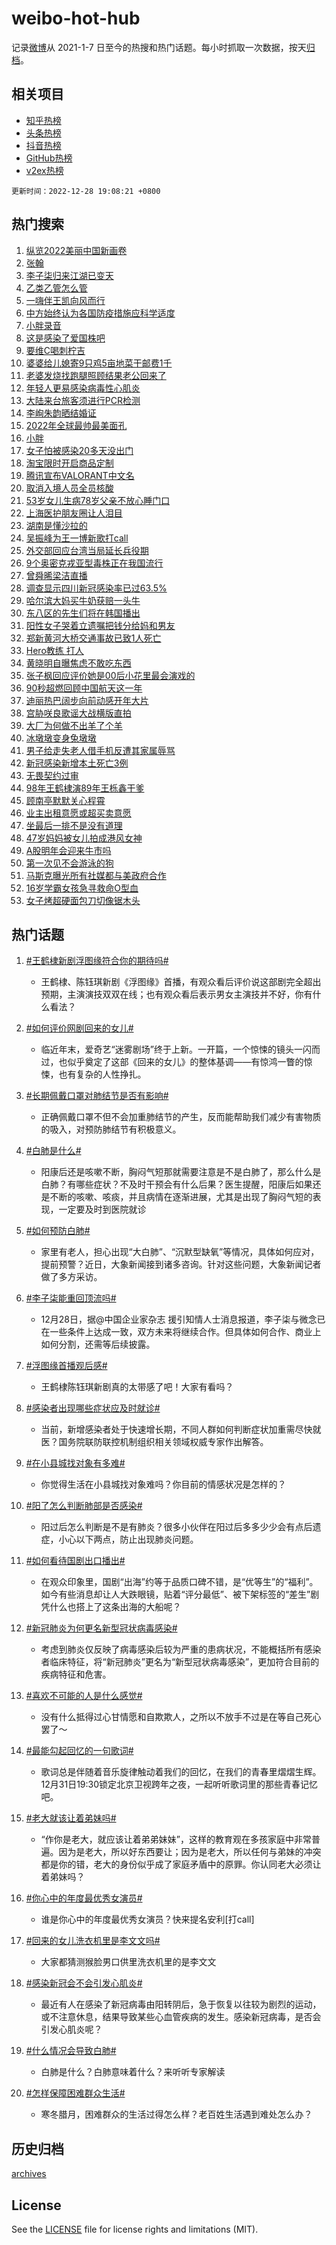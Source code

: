 # weibo-hot-hub

记录[微博](https://www.weibo.com)从 2021-1-7 日至今的热搜和热门话题。每小时抓取一次数据，按天[归档](archives)。

## 相关项目

- [知乎热榜](https://github.com/lonnyzhang423/zhihu-hot-hub)
- [头条热榜](https://github.com/lonnyzhang423/toutiao-hot-hub)
- [抖音热榜](https://github.com/lonnyzhang423/douyin-hot-hub)
- [GitHub热榜](https://github.com/lonnyzhang423/github-hot-hub)
- [v2ex热榜](https://github.com/lonnyzhang423/v2ex-hot-hub)


`更新时间：2022-12-28 19:08:21 +0800`

## 热门搜索

1. [纵览2022美丽中国新画卷](https://m.weibo.cn/search?containerid=100103type%3D1%26t%3D10%26q%3D%23%E7%BA%B5%E8%A7%882022%E7%BE%8E%E4%B8%BD%E4%B8%AD%E5%9B%BD%E6%96%B0%E7%94%BB%E5%8D%B7%23&stream_entry_id=51&isnewpage=1&extparam=seat%3D1%26dgr%3D0%26c_type%3D51%26filter_type%3Drealtimehot%26cate%3D10103%26pos%3D0%26display_time%3D1672225699%26pre_seqid%3D167222569968301342471&luicode=10000011&lfid=106003type%253D25%2526t%253D3%2526disable_hot%253D1%2526filter_type%253Drealtimehot)
1. [张翰](https://m.weibo.cn/search?containerid=100103type%3D1%26t%3D10%26q%3D%E5%BC%A0%E7%BF%B0&stream_entry_id=31&isnewpage=1&extparam=seat%3D1%26realpos%3D1%26dgr%3D0%26c_type%3D31%26filter_type%3Drealtimehot%26pos%3D0%26lcate%3D5001%26stream_entry_id%3D31%26q%3D%25E5%25BC%25A0%25E7%25BF%25B0%26band_rank%3D1%26flag%3D2%26cate%3D5001%26display_time%3D1672225699%26pre_seqid%3D167222569968301342471&luicode=10000011&lfid=106003type%253D25%2526t%253D3%2526disable_hot%253D1%2526filter_type%253Drealtimehot)
1. [李子柒归来江湖已变天](https://m.weibo.cn/search?containerid=100103type%3D1%26t%3D10%26q%3D%23%E6%9D%8E%E5%AD%90%E6%9F%92%E5%BD%92%E6%9D%A5%E6%B1%9F%E6%B9%96%E5%B7%B2%E5%8F%98%E5%A4%A9%23&stream_entry_id=31&isnewpage=1&extparam=seat%3D1%26realpos%3D2%26dgr%3D0%26c_type%3D31%26filter_type%3Drealtimehot%26pos%3D1%26lcate%3D5001%26stream_entry_id%3D31%26q%3D%2523%25E6%259D%258E%25E5%25AD%2590%25E6%259F%2592%25E5%25BD%2592%25E6%259D%25A5%25E6%25B1%259F%25E6%25B9%2596%25E5%25B7%25B2%25E5%258F%2598%25E5%25A4%25A9%2523%26band_rank%3D2%26flag%3D2%26cate%3D5001%26display_time%3D1672225699%26pre_seqid%3D167222569968301342471&luicode=10000011&lfid=106003type%253D25%2526t%253D3%2526disable_hot%253D1%2526filter_type%253Drealtimehot)
1. [乙类乙管怎么管](https://m.weibo.cn/search?containerid=100103type%3D1%26t%3D10%26q%3D%23%E4%B9%99%E7%B1%BB%E4%B9%99%E7%AE%A1%E6%80%8E%E4%B9%88%E7%AE%A1%23&stream_entry_id=31&isnewpage=1&extparam=seat%3D1%26realpos%3D3%26dgr%3D0%26c_type%3D31%26filter_type%3Drealtimehot%26pos%3D2%26lcate%3D5001%26stream_entry_id%3D31%26q%3D%2523%25E4%25B9%2599%25E7%25B1%25BB%25E4%25B9%2599%25E7%25AE%25A1%25E6%2580%258E%25E4%25B9%2588%25E7%25AE%25A1%2523%26band_rank%3D3%26flag%3D1%26cate%3D5001%26display_time%3D1672225699%26pre_seqid%3D167222569968301342471&luicode=10000011&lfid=106003type%253D25%2526t%253D3%2526disable_hot%253D1%2526filter_type%253Drealtimehot)
1. [一嗨伴王凯向风而行](https://m.weibo.cn/search?containerid=100103type%3D1%26t%3D10%26q%3D%23%E4%B8%80%E5%97%A8%E4%BC%B4%E7%8E%8B%E5%87%AF%E5%90%91%E9%A3%8E%E8%80%8C%E8%A1%8C%23&stream_entry_id=31&isnewpage=1&extparam=seat%3D1%26dgr%3D0%26c_type%3D31%26filter_type%3Drealtimehot%26pos%3D3%26adid%3D176414%26lcate%3D5001%26stream_entry_id%3D31%26topic_ad%3D1%26q%3D%2523%25E4%25B8%2580%25E5%2597%25A8%25E4%25BC%25B4%25E7%258E%258B%25E5%2587%25AF%25E5%2590%2591%25E9%25A3%258E%25E8%2580%258C%25E8%25A1%258C%2523%26band_rank%3D4%26cate%3D5001%26display_time%3D1672225699%26pre_seqid%3D167222569968301342471&luicode=10000011&lfid=106003type%253D25%2526t%253D3%2526disable_hot%253D1%2526filter_type%253Drealtimehot)
1. [中方始终认为各国防疫措施应科学适度](https://m.weibo.cn/search?containerid=100103type%3D1%26t%3D10%26q%3D%23%E4%B8%AD%E6%96%B9%E5%A7%8B%E7%BB%88%E8%AE%A4%E4%B8%BA%E5%90%84%E5%9B%BD%E9%98%B2%E7%96%AB%E6%8E%AA%E6%96%BD%E5%BA%94%E7%A7%91%E5%AD%A6%E9%80%82%E5%BA%A6%23&stream_entry_id=31&isnewpage=1&extparam=seat%3D1%26realpos%3D4%26dgr%3D0%26c_type%3D31%26filter_type%3Drealtimehot%26pos%3D4%26lcate%3D5001%26stream_entry_id%3D31%26q%3D%2523%25E4%25B8%25AD%25E6%2596%25B9%25E5%25A7%258B%25E7%25BB%2588%25E8%25AE%25A4%25E4%25B8%25BA%25E5%2590%2584%25E5%259B%25BD%25E9%2598%25B2%25E7%2596%25AB%25E6%258E%25AA%25E6%2596%25BD%25E5%25BA%2594%25E7%25A7%2591%25E5%25AD%25A6%25E9%2580%2582%25E5%25BA%25A6%2523%26band_rank%3D4%26flag%3D1%26cate%3D5001%26display_time%3D1672225699%26pre_seqid%3D167222569968301342471&luicode=10000011&lfid=106003type%253D25%2526t%253D3%2526disable_hot%253D1%2526filter_type%253Drealtimehot)
1. [小胖录音](https://m.weibo.cn/search?containerid=100103type%3D1%26t%3D10%26q%3D%23%E5%B0%8F%E8%83%96%E5%BD%95%E9%9F%B3%23&stream_entry_id=31&isnewpage=1&extparam=seat%3D1%26realpos%3D5%26dgr%3D0%26c_type%3D31%26filter_type%3Drealtimehot%26pos%3D5%26lcate%3D5001%26stream_entry_id%3D31%26q%3D%2523%25E5%25B0%258F%25E8%2583%2596%25E5%25BD%2595%25E9%259F%25B3%2523%26band_rank%3D5%26flag%3D1%26cate%3D5001%26display_time%3D1672225699%26pre_seqid%3D167222569968301342471&luicode=10000011&lfid=106003type%253D25%2526t%253D3%2526disable_hot%253D1%2526filter_type%253Drealtimehot)
1. [这是感染了爱国株吧](https://m.weibo.cn/search?containerid=100103type%3D1%26t%3D10%26q%3D%23%E8%BF%99%E6%98%AF%E6%84%9F%E6%9F%93%E4%BA%86%E7%88%B1%E5%9B%BD%E6%A0%AA%E5%90%A7%23&stream_entry_id=31&isnewpage=1&extparam=seat%3D1%26realpos%3D6%26dgr%3D0%26c_type%3D31%26filter_type%3Drealtimehot%26pos%3D6%26lcate%3D5001%26stream_entry_id%3D31%26q%3D%2523%25E8%25BF%2599%25E6%2598%25AF%25E6%2584%259F%25E6%259F%2593%25E4%25BA%2586%25E7%2588%25B1%25E5%259B%25BD%25E6%25A0%25AA%25E5%2590%25A7%2523%26band_rank%3D6%26flag%3D1%26cate%3D5001%26display_time%3D1672225699%26pre_seqid%3D167222569968301342471&luicode=10000011&lfid=106003type%253D25%2526t%253D3%2526disable_hot%253D1%2526filter_type%253Drealtimehot)
1. [要维C喝刺柠吉](https://m.weibo.cn/search?containerid=100103type%3D1%26t%3D10%26q%3D%23%E8%A6%81%E7%BB%B4C%E5%96%9D%E5%88%BA%E6%9F%A0%E5%90%89%23&stream_entry_id=31&isnewpage=1&extparam=seat%3D1%26dgr%3D0%26c_type%3D31%26filter_type%3Drealtimehot%26pos%3D7%26adid%3D176413%26lcate%3D5001%26stream_entry_id%3D31%26topic_ad%3D1%26q%3D%2523%25E8%25A6%2581%25E7%25BB%25B4C%25E5%2596%259D%25E5%2588%25BA%25E6%259F%25A0%25E5%2590%2589%2523%26band_rank%3D7%26cate%3D5001%26display_time%3D1672225699%26pre_seqid%3D167222569968301342471&luicode=10000011&lfid=106003type%253D25%2526t%253D3%2526disable_hot%253D1%2526filter_type%253Drealtimehot)
1. [婆婆给儿媳寄9只鸡5亩地菜干邮费1千](https://m.weibo.cn/search?containerid=100103type%3D1%26t%3D10%26q%3D%23%E5%A9%86%E5%A9%86%E7%BB%99%E5%84%BF%E5%AA%B3%E5%AF%849%E5%8F%AA%E9%B8%A15%E4%BA%A9%E5%9C%B0%E8%8F%9C%E5%B9%B2%E9%82%AE%E8%B4%B91%E5%8D%83%23&stream_entry_id=31&isnewpage=1&extparam=seat%3D1%26realpos%3D7%26dgr%3D0%26c_type%3D31%26filter_type%3Drealtimehot%26pos%3D8%26lcate%3D5001%26stream_entry_id%3D31%26q%3D%2523%25E5%25A9%2586%25E5%25A9%2586%25E7%25BB%2599%25E5%2584%25BF%25E5%25AA%25B3%25E5%25AF%25849%25E5%258F%25AA%25E9%25B8%25A15%25E4%25BA%25A9%25E5%259C%25B0%25E8%258F%259C%25E5%25B9%25B2%25E9%2582%25AE%25E8%25B4%25B91%25E5%258D%2583%2523%26band_rank%3D7%26flag%3D2%26cate%3D5001%26display_time%3D1672225699%26pre_seqid%3D167222569968301342471&luicode=10000011&lfid=106003type%253D25%2526t%253D3%2526disable_hot%253D1%2526filter_type%253Drealtimehot)
1. [老婆发烧找跑腿照顾结果老公回来了](https://m.weibo.cn/search?containerid=100103type%3D1%26t%3D10%26q%3D%23%E8%80%81%E5%A9%86%E5%8F%91%E7%83%A7%E6%89%BE%E8%B7%91%E8%85%BF%E7%85%A7%E9%A1%BE%E7%BB%93%E6%9E%9C%E8%80%81%E5%85%AC%E5%9B%9E%E6%9D%A5%E4%BA%86%23&stream_entry_id=31&isnewpage=1&extparam=seat%3D1%26realpos%3D8%26dgr%3D0%26c_type%3D31%26filter_type%3Drealtimehot%26pos%3D9%26lcate%3D5001%26stream_entry_id%3D31%26q%3D%2523%25E8%2580%2581%25E5%25A9%2586%25E5%258F%2591%25E7%2583%25A7%25E6%2589%25BE%25E8%25B7%2591%25E8%2585%25BF%25E7%2585%25A7%25E9%25A1%25BE%25E7%25BB%2593%25E6%259E%259C%25E8%2580%2581%25E5%2585%25AC%25E5%259B%259E%25E6%259D%25A5%25E4%25BA%2586%2523%26band_rank%3D8%26flag%3D0%26cate%3D5001%26display_time%3D1672225699%26pre_seqid%3D167222569968301342471&luicode=10000011&lfid=106003type%253D25%2526t%253D3%2526disable_hot%253D1%2526filter_type%253Drealtimehot)
1. [年轻人更易感染病毒性心肌炎](https://m.weibo.cn/search?containerid=100103type%3D1%26t%3D10%26q%3D%23%E5%B9%B4%E8%BD%BB%E4%BA%BA%E6%9B%B4%E6%98%93%E6%84%9F%E6%9F%93%E7%97%85%E6%AF%92%E6%80%A7%E5%BF%83%E8%82%8C%E7%82%8E%23&stream_entry_id=31&isnewpage=1&extparam=seat%3D1%26realpos%3D9%26dgr%3D0%26c_type%3D31%26filter_type%3Drealtimehot%26pos%3D10%26lcate%3D5001%26stream_entry_id%3D31%26q%3D%2523%25E5%25B9%25B4%25E8%25BD%25BB%25E4%25BA%25BA%25E6%259B%25B4%25E6%2598%2593%25E6%2584%259F%25E6%259F%2593%25E7%2597%2585%25E6%25AF%2592%25E6%2580%25A7%25E5%25BF%2583%25E8%2582%258C%25E7%2582%258E%2523%26band_rank%3D9%26flag%3D1%26cate%3D5001%26display_time%3D1672225699%26pre_seqid%3D167222569968301342471&luicode=10000011&lfid=106003type%253D25%2526t%253D3%2526disable_hot%253D1%2526filter_type%253Drealtimehot)
1. [大陆来台旅客须进行PCR检测](https://m.weibo.cn/search?containerid=100103type%3D1%26t%3D10%26q%3D%23%E5%A4%A7%E9%99%86%E6%9D%A5%E5%8F%B0%E6%97%85%E5%AE%A2%E9%A1%BB%E8%BF%9B%E8%A1%8CPCR%E6%A3%80%E6%B5%8B%23&stream_entry_id=31&isnewpage=1&extparam=seat%3D1%26realpos%3D10%26dgr%3D0%26c_type%3D31%26filter_type%3Drealtimehot%26pos%3D11%26lcate%3D5001%26stream_entry_id%3D31%26q%3D%2523%25E5%25A4%25A7%25E9%2599%2586%25E6%259D%25A5%25E5%258F%25B0%25E6%2597%2585%25E5%25AE%25A2%25E9%25A1%25BB%25E8%25BF%259B%25E8%25A1%258CPCR%25E6%25A3%2580%25E6%25B5%258B%2523%26band_rank%3D10%26flag%3D0%26cate%3D5001%26display_time%3D1672225699%26pre_seqid%3D167222569968301342471&luicode=10000011&lfid=106003type%253D25%2526t%253D3%2526disable_hot%253D1%2526filter_type%253Drealtimehot)
1. [李峋朱韵晒结婚证](https://m.weibo.cn/search?containerid=100103type%3D1%26t%3D10%26q%3D%23%E6%9D%8E%E5%B3%8B%E6%9C%B1%E9%9F%B5%E6%99%92%E7%BB%93%E5%A9%9A%E8%AF%81%23&stream_entry_id=31&isnewpage=1&extparam=seat%3D1%26realpos%3D11%26dgr%3D0%26c_type%3D31%26filter_type%3Drealtimehot%26pos%3D12%26lcate%3D5001%26stream_entry_id%3D31%26q%3D%2523%25E6%259D%258E%25E5%25B3%258B%25E6%259C%25B1%25E9%259F%25B5%25E6%2599%2592%25E7%25BB%2593%25E5%25A9%259A%25E8%25AF%2581%2523%26band_rank%3D11%26flag%3D0%26cate%3D5001%26display_time%3D1672225699%26pre_seqid%3D167222569968301342471&luicode=10000011&lfid=106003type%253D25%2526t%253D3%2526disable_hot%253D1%2526filter_type%253Drealtimehot)
1. [2022年全球最帅最美面孔](https://m.weibo.cn/search?containerid=100103type%3D1%26t%3D10%26q%3D%232022%E5%B9%B4%E5%85%A8%E7%90%83%E6%9C%80%E5%B8%85%E6%9C%80%E7%BE%8E%E9%9D%A2%E5%AD%94%23&stream_entry_id=31&isnewpage=1&extparam=seat%3D1%26realpos%3D12%26dgr%3D0%26c_type%3D31%26filter_type%3Drealtimehot%26pos%3D13%26lcate%3D5001%26stream_entry_id%3D31%26q%3D%25232022%25E5%25B9%25B4%25E5%2585%25A8%25E7%2590%2583%25E6%259C%2580%25E5%25B8%2585%25E6%259C%2580%25E7%25BE%258E%25E9%259D%25A2%25E5%25AD%2594%2523%26band_rank%3D12%26flag%3D0%26cate%3D5001%26display_time%3D1672225699%26pre_seqid%3D167222569968301342471&luicode=10000011&lfid=106003type%253D25%2526t%253D3%2526disable_hot%253D1%2526filter_type%253Drealtimehot)
1. [小胖](https://m.weibo.cn/search?containerid=100103type%3D1%26t%3D10%26q%3D%E5%B0%8F%E8%83%96&stream_entry_id=31&isnewpage=1&extparam=seat%3D1%26realpos%3D13%26dgr%3D0%26c_type%3D31%26filter_type%3Drealtimehot%26pos%3D14%26lcate%3D5001%26stream_entry_id%3D31%26q%3D%25E5%25B0%258F%25E8%2583%2596%26band_rank%3D13%26flag%3D0%26cate%3D5001%26display_time%3D1672225699%26pre_seqid%3D167222569968301342471&luicode=10000011&lfid=106003type%253D25%2526t%253D3%2526disable_hot%253D1%2526filter_type%253Drealtimehot)
1. [女子怕被感染20多天没出门](https://m.weibo.cn/search?containerid=100103type%3D1%26t%3D10%26q%3D%23%E5%A5%B3%E5%AD%90%E6%80%95%E8%A2%AB%E6%84%9F%E6%9F%9320%E5%A4%9A%E5%A4%A9%E6%B2%A1%E5%87%BA%E9%97%A8%23&stream_entry_id=31&isnewpage=1&extparam=seat%3D1%26realpos%3D14%26dgr%3D0%26c_type%3D31%26filter_type%3Drealtimehot%26pos%3D15%26lcate%3D5001%26stream_entry_id%3D31%26q%3D%2523%25E5%25A5%25B3%25E5%25AD%2590%25E6%2580%2595%25E8%25A2%25AB%25E6%2584%259F%25E6%259F%259320%25E5%25A4%259A%25E5%25A4%25A9%25E6%25B2%25A1%25E5%2587%25BA%25E9%2597%25A8%2523%26band_rank%3D14%26flag%3D2%26cate%3D5001%26display_time%3D1672225699%26pre_seqid%3D167222569968301342471&luicode=10000011&lfid=106003type%253D25%2526t%253D3%2526disable_hot%253D1%2526filter_type%253Drealtimehot)
1. [淘宝限时开启商品定制](https://m.weibo.cn/search?containerid=100103type%3D1%26t%3D10%26q%3D%23%E6%B7%98%E5%AE%9D%E9%99%90%E6%97%B6%E5%BC%80%E5%90%AF%E5%95%86%E5%93%81%E5%AE%9A%E5%88%B6%23&stream_entry_id=31&isnewpage=1&extparam=seat%3D1%26realpos%3D15%26dgr%3D0%26c_type%3D31%26filter_type%3Drealtimehot%26pos%3D16%26adid%3D176517%26lcate%3D5001%26stream_entry_id%3D31%26q%3D%2523%25E6%25B7%2598%25E5%25AE%259D%25E9%2599%2590%25E6%2597%25B6%25E5%25BC%2580%25E5%2590%25AF%25E5%2595%2586%25E5%2593%2581%25E5%25AE%259A%25E5%2588%25B6%2523%26band_rank%3D15%26flag%3D0%26cate%3D5001%26display_time%3D1672225699%26pre_seqid%3D167222569968301342471&luicode=10000011&lfid=106003type%253D25%2526t%253D3%2526disable_hot%253D1%2526filter_type%253Drealtimehot)
1. [腾讯宣布VALORANT中文名](https://m.weibo.cn/search?containerid=100103type%3D1%26t%3D10%26q%3D%23%E8%85%BE%E8%AE%AF%E5%AE%A3%E5%B8%83VALORANT%E4%B8%AD%E6%96%87%E5%90%8D%23&stream_entry_id=31&isnewpage=1&extparam=seat%3D1%26realpos%3D16%26dgr%3D0%26c_type%3D31%26filter_type%3Drealtimehot%26pos%3D17%26lcate%3D5001%26stream_entry_id%3D31%26q%3D%2523%25E8%2585%25BE%25E8%25AE%25AF%25E5%25AE%25A3%25E5%25B8%2583VALORANT%25E4%25B8%25AD%25E6%2596%2587%25E5%2590%258D%2523%26band_rank%3D16%26flag%3D0%26cate%3D5001%26display_time%3D1672225699%26pre_seqid%3D167222569968301342471&luicode=10000011&lfid=106003type%253D25%2526t%253D3%2526disable_hot%253D1%2526filter_type%253Drealtimehot)
1. [取消入境人员全员核酸](https://m.weibo.cn/search?containerid=100103type%3D1%26t%3D10%26q%3D%23%E5%8F%96%E6%B6%88%E5%85%A5%E5%A2%83%E4%BA%BA%E5%91%98%E5%85%A8%E5%91%98%E6%A0%B8%E9%85%B8%23&stream_entry_id=31&isnewpage=1&extparam=seat%3D1%26realpos%3D17%26dgr%3D0%26c_type%3D31%26filter_type%3Drealtimehot%26pos%3D18%26lcate%3D5001%26stream_entry_id%3D31%26q%3D%2523%25E5%258F%2596%25E6%25B6%2588%25E5%2585%25A5%25E5%25A2%2583%25E4%25BA%25BA%25E5%2591%2598%25E5%2585%25A8%25E5%2591%2598%25E6%25A0%25B8%25E9%2585%25B8%2523%26band_rank%3D17%26flag%3D1%26cate%3D5001%26display_time%3D1672225699%26pre_seqid%3D167222569968301342471&luicode=10000011&lfid=106003type%253D25%2526t%253D3%2526disable_hot%253D1%2526filter_type%253Drealtimehot)
1. [53岁女儿生病78岁父亲不放心睡门口](https://m.weibo.cn/search?containerid=100103type%3D1%26t%3D10%26q%3D%2353%E5%B2%81%E5%A5%B3%E5%84%BF%E7%94%9F%E7%97%8578%E5%B2%81%E7%88%B6%E4%BA%B2%E4%B8%8D%E6%94%BE%E5%BF%83%E7%9D%A1%E9%97%A8%E5%8F%A3%23&stream_entry_id=31&isnewpage=1&extparam=seat%3D1%26realpos%3D18%26dgr%3D0%26c_type%3D31%26filter_type%3Drealtimehot%26pos%3D19%26lcate%3D5001%26stream_entry_id%3D31%26q%3D%252353%25E5%25B2%2581%25E5%25A5%25B3%25E5%2584%25BF%25E7%2594%259F%25E7%2597%258578%25E5%25B2%2581%25E7%2588%25B6%25E4%25BA%25B2%25E4%25B8%258D%25E6%2594%25BE%25E5%25BF%2583%25E7%259D%25A1%25E9%2597%25A8%25E5%258F%25A3%2523%26band_rank%3D18%26flag%3D1%26cate%3D5001%26display_time%3D1672225699%26pre_seqid%3D167222569968301342471&luicode=10000011&lfid=106003type%253D25%2526t%253D3%2526disable_hot%253D1%2526filter_type%253Drealtimehot)
1. [上海医护朋友圈让人泪目](https://m.weibo.cn/search?containerid=100103type%3D1%26t%3D10%26q%3D%23%E4%B8%8A%E6%B5%B7%E5%8C%BB%E6%8A%A4%E6%9C%8B%E5%8F%8B%E5%9C%88%E8%AE%A9%E4%BA%BA%E6%B3%AA%E7%9B%AE%23&stream_entry_id=31&isnewpage=1&extparam=seat%3D1%26realpos%3D19%26dgr%3D0%26c_type%3D31%26filter_type%3Drealtimehot%26pos%3D20%26lcate%3D5001%26stream_entry_id%3D31%26q%3D%2523%25E4%25B8%258A%25E6%25B5%25B7%25E5%258C%25BB%25E6%258A%25A4%25E6%259C%258B%25E5%258F%258B%25E5%259C%2588%25E8%25AE%25A9%25E4%25BA%25BA%25E6%25B3%25AA%25E7%259B%25AE%2523%26band_rank%3D19%26flag%3D0%26cate%3D5001%26display_time%3D1672225699%26pre_seqid%3D167222569968301342471&luicode=10000011&lfid=106003type%253D25%2526t%253D3%2526disable_hot%253D1%2526filter_type%253Drealtimehot)
1. [湖南是懂沙拉的](https://m.weibo.cn/search?containerid=100103type%3D1%26t%3D10%26q%3D%23%E6%B9%96%E5%8D%97%E6%98%AF%E6%87%82%E6%B2%99%E6%8B%89%E7%9A%84%23&stream_entry_id=31&isnewpage=1&extparam=seat%3D1%26realpos%3D20%26dgr%3D0%26c_type%3D31%26filter_type%3Drealtimehot%26pos%3D21%26lcate%3D5001%26stream_entry_id%3D31%26q%3D%2523%25E6%25B9%2596%25E5%258D%2597%25E6%2598%25AF%25E6%2587%2582%25E6%25B2%2599%25E6%258B%2589%25E7%259A%2584%2523%26band_rank%3D20%26flag%3D1%26cate%3D5001%26display_time%3D1672225699%26pre_seqid%3D167222569968301342471&luicode=10000011&lfid=106003type%253D25%2526t%253D3%2526disable_hot%253D1%2526filter_type%253Drealtimehot)
1. [吴振峰为王一博新歌打call](https://m.weibo.cn/search?containerid=100103type%3D1%26t%3D10%26q%3D%23%E5%90%B4%E6%8C%AF%E5%B3%B0%E4%B8%BA%E7%8E%8B%E4%B8%80%E5%8D%9A%E6%96%B0%E6%AD%8C%E6%89%93call%23&stream_entry_id=31&isnewpage=1&extparam=seat%3D1%26realpos%3D21%26dgr%3D0%26c_type%3D31%26filter_type%3Drealtimehot%26pos%3D22%26lcate%3D5001%26stream_entry_id%3D31%26q%3D%2523%25E5%2590%25B4%25E6%258C%25AF%25E5%25B3%25B0%25E4%25B8%25BA%25E7%258E%258B%25E4%25B8%2580%25E5%258D%259A%25E6%2596%25B0%25E6%25AD%258C%25E6%2589%2593call%2523%26band_rank%3D21%26flag%3D1%26cate%3D5001%26display_time%3D1672225699%26pre_seqid%3D167222569968301342471&luicode=10000011&lfid=106003type%253D25%2526t%253D3%2526disable_hot%253D1%2526filter_type%253Drealtimehot)
1. [外交部回应台湾当局延长兵役期](https://m.weibo.cn/search?containerid=100103type%3D1%26t%3D10%26q%3D%23%E5%A4%96%E4%BA%A4%E9%83%A8%E5%9B%9E%E5%BA%94%E5%8F%B0%E6%B9%BE%E5%BD%93%E5%B1%80%E5%BB%B6%E9%95%BF%E5%85%B5%E5%BD%B9%E6%9C%9F%23&stream_entry_id=31&isnewpage=1&extparam=seat%3D1%26realpos%3D22%26dgr%3D0%26c_type%3D31%26filter_type%3Drealtimehot%26pos%3D23%26lcate%3D5001%26stream_entry_id%3D31%26q%3D%2523%25E5%25A4%2596%25E4%25BA%25A4%25E9%2583%25A8%25E5%259B%259E%25E5%25BA%2594%25E5%258F%25B0%25E6%25B9%25BE%25E5%25BD%2593%25E5%25B1%2580%25E5%25BB%25B6%25E9%2595%25BF%25E5%2585%25B5%25E5%25BD%25B9%25E6%259C%259F%2523%26band_rank%3D22%26flag%3D0%26cate%3D5001%26display_time%3D1672225699%26pre_seqid%3D167222569968301342471&luicode=10000011&lfid=106003type%253D25%2526t%253D3%2526disable_hot%253D1%2526filter_type%253Drealtimehot)
1. [9个奥密克戎亚型毒株正在我国流行](https://m.weibo.cn/search?containerid=100103type%3D1%26t%3D10%26q%3D%239%E4%B8%AA%E5%A5%A5%E5%AF%86%E5%85%8B%E6%88%8E%E4%BA%9A%E5%9E%8B%E6%AF%92%E6%A0%AA%E6%AD%A3%E5%9C%A8%E6%88%91%E5%9B%BD%E6%B5%81%E8%A1%8C%23&stream_entry_id=31&isnewpage=1&extparam=seat%3D1%26realpos%3D23%26dgr%3D0%26c_type%3D31%26filter_type%3Drealtimehot%26pos%3D24%26lcate%3D5001%26stream_entry_id%3D31%26q%3D%25239%25E4%25B8%25AA%25E5%25A5%25A5%25E5%25AF%2586%25E5%2585%258B%25E6%2588%258E%25E4%25BA%259A%25E5%259E%258B%25E6%25AF%2592%25E6%25A0%25AA%25E6%25AD%25A3%25E5%259C%25A8%25E6%2588%2591%25E5%259B%25BD%25E6%25B5%2581%25E8%25A1%258C%2523%26band_rank%3D23%26flag%3D0%26cate%3D5001%26display_time%3D1672225699%26pre_seqid%3D167222569968301342471&luicode=10000011&lfid=106003type%253D25%2526t%253D3%2526disable_hot%253D1%2526filter_type%253Drealtimehot)
1. [曾舜晞梁洁直播](https://m.weibo.cn/search?containerid=100103type%3D1%26t%3D10%26q%3D%23%E6%9B%BE%E8%88%9C%E6%99%9E%E6%A2%81%E6%B4%81%E7%9B%B4%E6%92%AD%23&stream_entry_id=31&isnewpage=1&extparam=seat%3D1%26realpos%3D24%26dgr%3D0%26c_type%3D31%26filter_type%3Drealtimehot%26pos%3D25%26lcate%3D5001%26stream_entry_id%3D31%26q%3D%2523%25E6%259B%25BE%25E8%2588%259C%25E6%2599%259E%25E6%25A2%2581%25E6%25B4%2581%25E7%259B%25B4%25E6%2592%25AD%2523%26band_rank%3D24%26flag%3D1%26cate%3D5001%26display_time%3D1672225699%26pre_seqid%3D167222569968301342471&luicode=10000011&lfid=106003type%253D25%2526t%253D3%2526disable_hot%253D1%2526filter_type%253Drealtimehot)
1. [调查显示四川新冠感染率已过63.5%](https://m.weibo.cn/search?containerid=100103type%3D1%26t%3D10%26q%3D%23%E8%B0%83%E6%9F%A5%E6%98%BE%E7%A4%BA%E5%9B%9B%E5%B7%9D%E6%96%B0%E5%86%A0%E6%84%9F%E6%9F%93%E7%8E%87%E5%B7%B2%E8%BF%8763.5%25%23&stream_entry_id=31&isnewpage=1&extparam=seat%3D1%26realpos%3D25%26dgr%3D0%26c_type%3D31%26filter_type%3Drealtimehot%26pos%3D26%26lcate%3D5001%26stream_entry_id%3D31%26q%3D%2523%25E8%25B0%2583%25E6%259F%25A5%25E6%2598%25BE%25E7%25A4%25BA%25E5%259B%259B%25E5%25B7%259D%25E6%2596%25B0%25E5%2586%25A0%25E6%2584%259F%25E6%259F%2593%25E7%258E%2587%25E5%25B7%25B2%25E8%25BF%258763.5%2525%2523%26band_rank%3D25%26flag%3D1%26cate%3D5001%26display_time%3D1672225699%26pre_seqid%3D167222569968301342471&luicode=10000011&lfid=106003type%253D25%2526t%253D3%2526disable_hot%253D1%2526filter_type%253Drealtimehot)
1. [哈尔滨大妈买牛奶获赔一头牛](https://m.weibo.cn/search?containerid=100103type%3D1%26t%3D10%26q%3D%23%E5%93%88%E5%B0%94%E6%BB%A8%E5%A4%A7%E5%A6%88%E4%B9%B0%E7%89%9B%E5%A5%B6%E8%8E%B7%E8%B5%94%E4%B8%80%E5%A4%B4%E7%89%9B%23&stream_entry_id=31&isnewpage=1&extparam=seat%3D1%26realpos%3D26%26dgr%3D0%26c_type%3D31%26filter_type%3Drealtimehot%26pos%3D27%26lcate%3D5001%26stream_entry_id%3D31%26q%3D%2523%25E5%2593%2588%25E5%25B0%2594%25E6%25BB%25A8%25E5%25A4%25A7%25E5%25A6%2588%25E4%25B9%25B0%25E7%2589%259B%25E5%25A5%25B6%25E8%258E%25B7%25E8%25B5%2594%25E4%25B8%2580%25E5%25A4%25B4%25E7%2589%259B%2523%26band_rank%3D26%26flag%3D1%26cate%3D5001%26display_time%3D1672225699%26pre_seqid%3D167222569968301342471&luicode=10000011&lfid=106003type%253D25%2526t%253D3%2526disable_hot%253D1%2526filter_type%253Drealtimehot)
1. [东八区的先生们将在韩国播出](https://m.weibo.cn/search?containerid=100103type%3D1%26t%3D10%26q%3D%23%E4%B8%9C%E5%85%AB%E5%8C%BA%E7%9A%84%E5%85%88%E7%94%9F%E4%BB%AC%E5%B0%86%E5%9C%A8%E9%9F%A9%E5%9B%BD%E6%92%AD%E5%87%BA%23&stream_entry_id=31&isnewpage=1&extparam=seat%3D1%26realpos%3D27%26dgr%3D0%26c_type%3D31%26filter_type%3Drealtimehot%26pos%3D28%26lcate%3D5001%26stream_entry_id%3D31%26q%3D%2523%25E4%25B8%259C%25E5%2585%25AB%25E5%258C%25BA%25E7%259A%2584%25E5%2585%2588%25E7%2594%259F%25E4%25BB%25AC%25E5%25B0%2586%25E5%259C%25A8%25E9%259F%25A9%25E5%259B%25BD%25E6%2592%25AD%25E5%2587%25BA%2523%26band_rank%3D27%26flag%3D0%26cate%3D5001%26display_time%3D1672225699%26pre_seqid%3D167222569968301342471&luicode=10000011&lfid=106003type%253D25%2526t%253D3%2526disable_hot%253D1%2526filter_type%253Drealtimehot)
1. [阳性女子哭着立遗嘱把钱分给妈和男友](https://m.weibo.cn/search?containerid=100103type%3D1%26t%3D10%26q%3D%23%E9%98%B3%E6%80%A7%E5%A5%B3%E5%AD%90%E5%93%AD%E7%9D%80%E7%AB%8B%E9%81%97%E5%98%B1%E6%8A%8A%E9%92%B1%E5%88%86%E7%BB%99%E5%A6%88%E5%92%8C%E7%94%B7%E5%8F%8B%23&stream_entry_id=31&isnewpage=1&extparam=seat%3D1%26realpos%3D28%26dgr%3D0%26c_type%3D31%26filter_type%3Drealtimehot%26pos%3D29%26lcate%3D5001%26stream_entry_id%3D31%26q%3D%2523%25E9%2598%25B3%25E6%2580%25A7%25E5%25A5%25B3%25E5%25AD%2590%25E5%2593%25AD%25E7%259D%2580%25E7%25AB%258B%25E9%2581%2597%25E5%2598%25B1%25E6%258A%258A%25E9%2592%25B1%25E5%2588%2586%25E7%25BB%2599%25E5%25A6%2588%25E5%2592%258C%25E7%2594%25B7%25E5%258F%258B%2523%26band_rank%3D28%26flag%3D0%26cate%3D5001%26display_time%3D1672225699%26pre_seqid%3D167222569968301342471&luicode=10000011&lfid=106003type%253D25%2526t%253D3%2526disable_hot%253D1%2526filter_type%253Drealtimehot)
1. [郑新黄河大桥交通事故已致1人死亡](https://m.weibo.cn/search?containerid=100103type%3D1%26t%3D10%26q%3D%23%E9%83%91%E6%96%B0%E9%BB%84%E6%B2%B3%E5%A4%A7%E6%A1%A5%E4%BA%A4%E9%80%9A%E4%BA%8B%E6%95%85%E5%B7%B2%E8%87%B41%E4%BA%BA%E6%AD%BB%E4%BA%A1%23&stream_entry_id=31&isnewpage=1&extparam=seat%3D1%26realpos%3D29%26dgr%3D0%26c_type%3D31%26filter_type%3Drealtimehot%26pos%3D30%26lcate%3D5001%26stream_entry_id%3D31%26q%3D%2523%25E9%2583%2591%25E6%2596%25B0%25E9%25BB%2584%25E6%25B2%25B3%25E5%25A4%25A7%25E6%25A1%25A5%25E4%25BA%25A4%25E9%2580%259A%25E4%25BA%258B%25E6%2595%2585%25E5%25B7%25B2%25E8%2587%25B41%25E4%25BA%25BA%25E6%25AD%25BB%25E4%25BA%25A1%2523%26band_rank%3D29%26flag%3D0%26cate%3D5001%26display_time%3D1672225699%26pre_seqid%3D167222569968301342471&luicode=10000011&lfid=106003type%253D25%2526t%253D3%2526disable_hot%253D1%2526filter_type%253Drealtimehot)
1. [Hero教练 打人](https://m.weibo.cn/search?containerid=100103type%3D1%26t%3D10%26q%3DHero%E6%95%99%E7%BB%83+%E6%89%93%E4%BA%BA&stream_entry_id=31&isnewpage=1&extparam=seat%3D1%26realpos%3D30%26dgr%3D0%26c_type%3D31%26filter_type%3Drealtimehot%26pos%3D31%26lcate%3D5001%26stream_entry_id%3D31%26q%3DHero%25E6%2595%2599%25E7%25BB%2583%2520%25E6%2589%2593%25E4%25BA%25BA%26band_rank%3D30%26flag%3D0%26cate%3D5001%26display_time%3D1672225699%26pre_seqid%3D167222569968301342471&luicode=10000011&lfid=106003type%253D25%2526t%253D3%2526disable_hot%253D1%2526filter_type%253Drealtimehot)
1. [黄晓明自曝焦虑不敢吃东西](https://m.weibo.cn/search?containerid=100103type%3D1%26t%3D10%26q%3D%23%E9%BB%84%E6%99%93%E6%98%8E%E8%87%AA%E6%9B%9D%E7%84%A6%E8%99%91%E4%B8%8D%E6%95%A2%E5%90%83%E4%B8%9C%E8%A5%BF%23&stream_entry_id=31&isnewpage=1&extparam=seat%3D1%26realpos%3D31%26dgr%3D0%26c_type%3D31%26filter_type%3Drealtimehot%26pos%3D32%26lcate%3D5001%26stream_entry_id%3D31%26q%3D%2523%25E9%25BB%2584%25E6%2599%2593%25E6%2598%258E%25E8%2587%25AA%25E6%259B%259D%25E7%2584%25A6%25E8%2599%2591%25E4%25B8%258D%25E6%2595%25A2%25E5%2590%2583%25E4%25B8%259C%25E8%25A5%25BF%2523%26band_rank%3D31%26flag%3D0%26cate%3D5001%26display_time%3D1672225699%26pre_seqid%3D167222569968301342471&luicode=10000011&lfid=106003type%253D25%2526t%253D3%2526disable_hot%253D1%2526filter_type%253Drealtimehot)
1. [张子枫回应评价她是00后小花里最会演戏的](https://m.weibo.cn/search?containerid=100103type%3D1%26t%3D10%26q%3D%23%E5%BC%A0%E5%AD%90%E6%9E%AB%E5%9B%9E%E5%BA%94%E8%AF%84%E4%BB%B7%E5%A5%B9%E6%98%AF00%E5%90%8E%E5%B0%8F%E8%8A%B1%E9%87%8C%E6%9C%80%E4%BC%9A%E6%BC%94%E6%88%8F%E7%9A%84%23&stream_entry_id=31&isnewpage=1&extparam=seat%3D1%26realpos%3D32%26dgr%3D0%26c_type%3D31%26filter_type%3Drealtimehot%26pos%3D33%26lcate%3D5001%26stream_entry_id%3D31%26q%3D%2523%25E5%25BC%25A0%25E5%25AD%2590%25E6%259E%25AB%25E5%259B%259E%25E5%25BA%2594%25E8%25AF%2584%25E4%25BB%25B7%25E5%25A5%25B9%25E6%2598%25AF00%25E5%2590%258E%25E5%25B0%258F%25E8%258A%25B1%25E9%2587%258C%25E6%259C%2580%25E4%25BC%259A%25E6%25BC%2594%25E6%2588%258F%25E7%259A%2584%2523%26band_rank%3D32%26flag%3D0%26cate%3D5001%26display_time%3D1672225699%26pre_seqid%3D167222569968301342471&luicode=10000011&lfid=106003type%253D25%2526t%253D3%2526disable_hot%253D1%2526filter_type%253Drealtimehot)
1. [90秒超燃回顾中国航天这一年](https://m.weibo.cn/search?containerid=100103type%3D1%26t%3D10%26q%3D%2390%E7%A7%92%E8%B6%85%E7%87%83%E5%9B%9E%E9%A1%BE%E4%B8%AD%E5%9B%BD%E8%88%AA%E5%A4%A9%E8%BF%99%E4%B8%80%E5%B9%B4%23&stream_entry_id=31&isnewpage=1&extparam=seat%3D1%26realpos%3D33%26dgr%3D0%26c_type%3D31%26filter_type%3Drealtimehot%26pos%3D34%26lcate%3D5001%26stream_entry_id%3D31%26q%3D%252390%25E7%25A7%2592%25E8%25B6%2585%25E7%2587%2583%25E5%259B%259E%25E9%25A1%25BE%25E4%25B8%25AD%25E5%259B%25BD%25E8%2588%25AA%25E5%25A4%25A9%25E8%25BF%2599%25E4%25B8%2580%25E5%25B9%25B4%2523%26band_rank%3D33%26flag%3D0%26cate%3D5001%26display_time%3D1672225699%26pre_seqid%3D167222569968301342471&luicode=10000011&lfid=106003type%253D25%2526t%253D3%2526disable_hot%253D1%2526filter_type%253Drealtimehot)
1. [迪丽热巴阔步向前动感开年大片](https://m.weibo.cn/search?containerid=100103type%3D1%26t%3D10%26q%3D%23%E8%BF%AA%E4%B8%BD%E7%83%AD%E5%B7%B4%E9%98%94%E6%AD%A5%E5%90%91%E5%89%8D%E5%8A%A8%E6%84%9F%E5%BC%80%E5%B9%B4%E5%A4%A7%E7%89%87%23&stream_entry_id=31&isnewpage=1&extparam=seat%3D1%26realpos%3D34%26dgr%3D0%26c_type%3D31%26filter_type%3Drealtimehot%26pos%3D35%26lcate%3D5001%26stream_entry_id%3D31%26q%3D%2523%25E8%25BF%25AA%25E4%25B8%25BD%25E7%2583%25AD%25E5%25B7%25B4%25E9%2598%2594%25E6%25AD%25A5%25E5%2590%2591%25E5%2589%258D%25E5%258A%25A8%25E6%2584%259F%25E5%25BC%2580%25E5%25B9%25B4%25E5%25A4%25A7%25E7%2589%2587%2523%26band_rank%3D34%26flag%3D1%26cate%3D5001%26display_time%3D1672225699%26pre_seqid%3D167222569968301342471&luicode=10000011&lfid=106003type%253D25%2526t%253D3%2526disable_hot%253D1%2526filter_type%253Drealtimehot)
1. [宫胁咲良歌谣大战横版直拍](https://m.weibo.cn/search?containerid=100103type%3D1%26t%3D10%26q%3D%23%E5%AE%AB%E8%83%81%E5%92%B2%E8%89%AF%E6%AD%8C%E8%B0%A3%E5%A4%A7%E6%88%98%E6%A8%AA%E7%89%88%E7%9B%B4%E6%8B%8D%23&stream_entry_id=31&isnewpage=1&extparam=seat%3D1%26realpos%3D35%26dgr%3D0%26c_type%3D31%26filter_type%3Drealtimehot%26pos%3D36%26lcate%3D5001%26stream_entry_id%3D31%26q%3D%2523%25E5%25AE%25AB%25E8%2583%2581%25E5%2592%25B2%25E8%2589%25AF%25E6%25AD%258C%25E8%25B0%25A3%25E5%25A4%25A7%25E6%2588%2598%25E6%25A8%25AA%25E7%2589%2588%25E7%259B%25B4%25E6%258B%258D%2523%26band_rank%3D35%26flag%3D1%26cate%3D5001%26display_time%3D1672225699%26pre_seqid%3D167222569968301342471&luicode=10000011&lfid=106003type%253D25%2526t%253D3%2526disable_hot%253D1%2526filter_type%253Drealtimehot)
1. [大厂为何做不出羊了个羊](https://m.weibo.cn/search?containerid=100103type%3D1%26t%3D10%26q%3D%23%E5%A4%A7%E5%8E%82%E4%B8%BA%E4%BD%95%E5%81%9A%E4%B8%8D%E5%87%BA%E7%BE%8A%E4%BA%86%E4%B8%AA%E7%BE%8A%23&stream_entry_id=31&isnewpage=1&extparam=seat%3D1%26realpos%3D36%26dgr%3D0%26c_type%3D31%26filter_type%3Drealtimehot%26pos%3D37%26lcate%3D5001%26stream_entry_id%3D31%26q%3D%2523%25E5%25A4%25A7%25E5%258E%2582%25E4%25B8%25BA%25E4%25BD%2595%25E5%2581%259A%25E4%25B8%258D%25E5%2587%25BA%25E7%25BE%258A%25E4%25BA%2586%25E4%25B8%25AA%25E7%25BE%258A%2523%26band_rank%3D36%26flag%3D0%26cate%3D5001%26display_time%3D1672225699%26pre_seqid%3D167222569968301342471&luicode=10000011&lfid=106003type%253D25%2526t%253D3%2526disable_hot%253D1%2526filter_type%253Drealtimehot)
1. [冰墩墩变身兔墩墩](https://m.weibo.cn/search?containerid=100103type%3D1%26t%3D10%26q%3D%23%E5%86%B0%E5%A2%A9%E5%A2%A9%E5%8F%98%E8%BA%AB%E5%85%94%E5%A2%A9%E5%A2%A9%23&stream_entry_id=31&isnewpage=1&extparam=seat%3D1%26realpos%3D37%26dgr%3D0%26c_type%3D31%26filter_type%3Drealtimehot%26pos%3D38%26lcate%3D5001%26stream_entry_id%3D31%26q%3D%2523%25E5%2586%25B0%25E5%25A2%25A9%25E5%25A2%25A9%25E5%258F%2598%25E8%25BA%25AB%25E5%2585%2594%25E5%25A2%25A9%25E5%25A2%25A9%2523%26band_rank%3D37%26flag%3D0%26cate%3D5001%26display_time%3D1672225699%26pre_seqid%3D167222569968301342471&luicode=10000011&lfid=106003type%253D25%2526t%253D3%2526disable_hot%253D1%2526filter_type%253Drealtimehot)
1. [男子给走失老人借手机反遭其家属辱骂](https://m.weibo.cn/search?containerid=100103type%3D1%26t%3D10%26q%3D%23%E7%94%B7%E5%AD%90%E7%BB%99%E8%B5%B0%E5%A4%B1%E8%80%81%E4%BA%BA%E5%80%9F%E6%89%8B%E6%9C%BA%E5%8F%8D%E9%81%AD%E5%85%B6%E5%AE%B6%E5%B1%9E%E8%BE%B1%E9%AA%82%23&stream_entry_id=31&isnewpage=1&extparam=seat%3D1%26realpos%3D38%26dgr%3D0%26c_type%3D31%26filter_type%3Drealtimehot%26pos%3D39%26lcate%3D5001%26stream_entry_id%3D31%26q%3D%2523%25E7%2594%25B7%25E5%25AD%2590%25E7%25BB%2599%25E8%25B5%25B0%25E5%25A4%25B1%25E8%2580%2581%25E4%25BA%25BA%25E5%2580%259F%25E6%2589%258B%25E6%259C%25BA%25E5%258F%258D%25E9%2581%25AD%25E5%2585%25B6%25E5%25AE%25B6%25E5%25B1%259E%25E8%25BE%25B1%25E9%25AA%2582%2523%26band_rank%3D38%26flag%3D1%26cate%3D5001%26display_time%3D1672225699%26pre_seqid%3D167222569968301342471&luicode=10000011&lfid=106003type%253D25%2526t%253D3%2526disable_hot%253D1%2526filter_type%253Drealtimehot)
1. [新冠感染新增本土死亡3例](https://m.weibo.cn/search?containerid=100103type%3D1%26t%3D10%26q%3D%23%E6%96%B0%E5%86%A0%E6%84%9F%E6%9F%93%E6%96%B0%E5%A2%9E%E6%9C%AC%E5%9C%9F%E6%AD%BB%E4%BA%A13%E4%BE%8B%23&stream_entry_id=31&isnewpage=1&extparam=seat%3D1%26realpos%3D39%26dgr%3D0%26c_type%3D31%26filter_type%3Drealtimehot%26pos%3D40%26lcate%3D5001%26stream_entry_id%3D31%26q%3D%2523%25E6%2596%25B0%25E5%2586%25A0%25E6%2584%259F%25E6%259F%2593%25E6%2596%25B0%25E5%25A2%259E%25E6%259C%25AC%25E5%259C%259F%25E6%25AD%25BB%25E4%25BA%25A13%25E4%25BE%258B%2523%26band_rank%3D39%26flag%3D0%26cate%3D5001%26display_time%3D1672225699%26pre_seqid%3D167222569968301342471&luicode=10000011&lfid=106003type%253D25%2526t%253D3%2526disable_hot%253D1%2526filter_type%253Drealtimehot)
1. [无畏契约过审](https://m.weibo.cn/search?containerid=100103type%3D1%26t%3D10%26q%3D%23%E6%97%A0%E7%95%8F%E5%A5%91%E7%BA%A6%E8%BF%87%E5%AE%A1%23&stream_entry_id=31&isnewpage=1&extparam=seat%3D1%26realpos%3D40%26dgr%3D0%26c_type%3D31%26filter_type%3Drealtimehot%26pos%3D41%26lcate%3D5001%26stream_entry_id%3D31%26q%3D%2523%25E6%2597%25A0%25E7%2595%258F%25E5%25A5%2591%25E7%25BA%25A6%25E8%25BF%2587%25E5%25AE%25A1%2523%26band_rank%3D40%26flag%3D0%26cate%3D5001%26display_time%3D1672225699%26pre_seqid%3D167222569968301342471&luicode=10000011&lfid=106003type%253D25%2526t%253D3%2526disable_hot%253D1%2526filter_type%253Drealtimehot)
1. [98年王鹤棣演89年王栎鑫干爹](https://m.weibo.cn/search?containerid=100103type%3D1%26t%3D10%26q%3D%2398%E5%B9%B4%E7%8E%8B%E9%B9%A4%E6%A3%A3%E6%BC%9489%E5%B9%B4%E7%8E%8B%E6%A0%8E%E9%91%AB%E5%B9%B2%E7%88%B9%23&stream_entry_id=31&isnewpage=1&extparam=seat%3D1%26realpos%3D41%26dgr%3D0%26c_type%3D31%26filter_type%3Drealtimehot%26pos%3D42%26lcate%3D5001%26stream_entry_id%3D31%26q%3D%252398%25E5%25B9%25B4%25E7%258E%258B%25E9%25B9%25A4%25E6%25A3%25A3%25E6%25BC%259489%25E5%25B9%25B4%25E7%258E%258B%25E6%25A0%258E%25E9%2591%25AB%25E5%25B9%25B2%25E7%2588%25B9%2523%26band_rank%3D41%26flag%3D0%26cate%3D5001%26display_time%3D1672225699%26pre_seqid%3D167222569968301342471&luicode=10000011&lfid=106003type%253D25%2526t%253D3%2526disable_hot%253D1%2526filter_type%253Drealtimehot)
1. [顾南亭默默关心程霄](https://m.weibo.cn/search?containerid=100103type%3D1%26t%3D10%26q%3D%23%E9%A1%BE%E5%8D%97%E4%BA%AD%E9%BB%98%E9%BB%98%E5%85%B3%E5%BF%83%E7%A8%8B%E9%9C%84%23&stream_entry_id=31&isnewpage=1&extparam=seat%3D1%26realpos%3D42%26dgr%3D0%26c_type%3D31%26filter_type%3Drealtimehot%26pos%3D43%26lcate%3D5001%26stream_entry_id%3D31%26q%3D%2523%25E9%25A1%25BE%25E5%258D%2597%25E4%25BA%25AD%25E9%25BB%2598%25E9%25BB%2598%25E5%2585%25B3%25E5%25BF%2583%25E7%25A8%258B%25E9%259C%2584%2523%26band_rank%3D42%26flag%3D1%26cate%3D5001%26display_time%3D1672225699%26pre_seqid%3D167222569968301342471&luicode=10000011&lfid=106003type%253D25%2526t%253D3%2526disable_hot%253D1%2526filter_type%253Drealtimehot)
1. [业主出租意愿或超买卖意愿](https://m.weibo.cn/search?containerid=100103type%3D1%26t%3D10%26q%3D%23%E4%B8%9A%E4%B8%BB%E5%87%BA%E7%A7%9F%E6%84%8F%E6%84%BF%E6%88%96%E8%B6%85%E4%B9%B0%E5%8D%96%E6%84%8F%E6%84%BF%23&stream_entry_id=31&isnewpage=1&extparam=seat%3D1%26realpos%3D43%26dgr%3D0%26c_type%3D31%26filter_type%3Drealtimehot%26pos%3D44%26lcate%3D5001%26stream_entry_id%3D31%26q%3D%2523%25E4%25B8%259A%25E4%25B8%25BB%25E5%2587%25BA%25E7%25A7%259F%25E6%2584%258F%25E6%2584%25BF%25E6%2588%2596%25E8%25B6%2585%25E4%25B9%25B0%25E5%258D%2596%25E6%2584%258F%25E6%2584%25BF%2523%26band_rank%3D43%26flag%3D1%26cate%3D5001%26display_time%3D1672225699%26pre_seqid%3D167222569968301342471&luicode=10000011&lfid=106003type%253D25%2526t%253D3%2526disable_hot%253D1%2526filter_type%253Drealtimehot)
1. [坐最后一排不是没有道理](https://m.weibo.cn/search?containerid=100103type%3D1%26t%3D10%26q%3D%23%E5%9D%90%E6%9C%80%E5%90%8E%E4%B8%80%E6%8E%92%E4%B8%8D%E6%98%AF%E6%B2%A1%E6%9C%89%E9%81%93%E7%90%86%23&stream_entry_id=31&isnewpage=1&extparam=seat%3D1%26realpos%3D44%26dgr%3D0%26c_type%3D31%26filter_type%3Drealtimehot%26pos%3D45%26lcate%3D5001%26stream_entry_id%3D31%26q%3D%2523%25E5%259D%2590%25E6%259C%2580%25E5%2590%258E%25E4%25B8%2580%25E6%258E%2592%25E4%25B8%258D%25E6%2598%25AF%25E6%25B2%25A1%25E6%259C%2589%25E9%2581%2593%25E7%2590%2586%2523%26band_rank%3D44%26flag%3D1%26cate%3D5001%26display_time%3D1672225699%26pre_seqid%3D167222569968301342471&luicode=10000011&lfid=106003type%253D25%2526t%253D3%2526disable_hot%253D1%2526filter_type%253Drealtimehot)
1. [47岁妈妈被女儿拍成港风女神](https://m.weibo.cn/search?containerid=100103type%3D1%26t%3D10%26q%3D%2347%E5%B2%81%E5%A6%88%E5%A6%88%E8%A2%AB%E5%A5%B3%E5%84%BF%E6%8B%8D%E6%88%90%E6%B8%AF%E9%A3%8E%E5%A5%B3%E7%A5%9E%23&stream_entry_id=31&isnewpage=1&extparam=seat%3D1%26realpos%3D45%26dgr%3D0%26c_type%3D31%26filter_type%3Drealtimehot%26pos%3D46%26lcate%3D5001%26stream_entry_id%3D31%26q%3D%252347%25E5%25B2%2581%25E5%25A6%2588%25E5%25A6%2588%25E8%25A2%25AB%25E5%25A5%25B3%25E5%2584%25BF%25E6%258B%258D%25E6%2588%2590%25E6%25B8%25AF%25E9%25A3%258E%25E5%25A5%25B3%25E7%25A5%259E%2523%26band_rank%3D45%26flag%3D0%26cate%3D5001%26display_time%3D1672225699%26pre_seqid%3D167222569968301342471&luicode=10000011&lfid=106003type%253D25%2526t%253D3%2526disable_hot%253D1%2526filter_type%253Drealtimehot)
1. [A股明年会迎来牛市吗](https://m.weibo.cn/search?containerid=100103type%3D1%26t%3D10%26q%3D%23A%E8%82%A1%E6%98%8E%E5%B9%B4%E4%BC%9A%E8%BF%8E%E6%9D%A5%E7%89%9B%E5%B8%82%E5%90%97%23&stream_entry_id=31&isnewpage=1&extparam=seat%3D1%26realpos%3D46%26dgr%3D0%26c_type%3D31%26filter_type%3Drealtimehot%26pos%3D47%26lcate%3D5001%26stream_entry_id%3D31%26q%3D%2523A%25E8%2582%25A1%25E6%2598%258E%25E5%25B9%25B4%25E4%25BC%259A%25E8%25BF%258E%25E6%259D%25A5%25E7%2589%259B%25E5%25B8%2582%25E5%2590%2597%2523%26band_rank%3D46%26flag%3D0%26cate%3D5001%26display_time%3D1672225699%26pre_seqid%3D167222569968301342471&luicode=10000011&lfid=106003type%253D25%2526t%253D3%2526disable_hot%253D1%2526filter_type%253Drealtimehot)
1. [第一次见不会游泳的狗](https://m.weibo.cn/search?containerid=100103type%3D1%26t%3D10%26q%3D%23%E7%AC%AC%E4%B8%80%E6%AC%A1%E8%A7%81%E4%B8%8D%E4%BC%9A%E6%B8%B8%E6%B3%B3%E7%9A%84%E7%8B%97%23&stream_entry_id=31&isnewpage=1&extparam=seat%3D1%26realpos%3D47%26dgr%3D0%26c_type%3D31%26filter_type%3Drealtimehot%26pos%3D48%26lcate%3D5001%26stream_entry_id%3D31%26q%3D%2523%25E7%25AC%25AC%25E4%25B8%2580%25E6%25AC%25A1%25E8%25A7%2581%25E4%25B8%258D%25E4%25BC%259A%25E6%25B8%25B8%25E6%25B3%25B3%25E7%259A%2584%25E7%258B%2597%2523%26band_rank%3D47%26flag%3D1%26cate%3D5001%26display_time%3D1672225699%26pre_seqid%3D167222569968301342471&luicode=10000011&lfid=106003type%253D25%2526t%253D3%2526disable_hot%253D1%2526filter_type%253Drealtimehot)
1. [马斯克曝光所有社媒都与美政府合作](https://m.weibo.cn/search?containerid=100103type%3D1%26t%3D10%26q%3D%23%E9%A9%AC%E6%96%AF%E5%85%8B%E6%9B%9D%E5%85%89%E6%89%80%E6%9C%89%E7%A4%BE%E5%AA%92%E9%83%BD%E4%B8%8E%E7%BE%8E%E6%94%BF%E5%BA%9C%E5%90%88%E4%BD%9C%23&stream_entry_id=31&isnewpage=1&extparam=seat%3D1%26realpos%3D48%26dgr%3D0%26c_type%3D31%26filter_type%3Drealtimehot%26pos%3D49%26lcate%3D5001%26stream_entry_id%3D31%26q%3D%2523%25E9%25A9%25AC%25E6%2596%25AF%25E5%2585%258B%25E6%259B%259D%25E5%2585%2589%25E6%2589%2580%25E6%259C%2589%25E7%25A4%25BE%25E5%25AA%2592%25E9%2583%25BD%25E4%25B8%258E%25E7%25BE%258E%25E6%2594%25BF%25E5%25BA%259C%25E5%2590%2588%25E4%25BD%259C%2523%26band_rank%3D48%26flag%3D0%26cate%3D5001%26display_time%3D1672225699%26pre_seqid%3D167222569968301342471&luicode=10000011&lfid=106003type%253D25%2526t%253D3%2526disable_hot%253D1%2526filter_type%253Drealtimehot)
1. [16岁学霸女孩急寻救命O型血](https://m.weibo.cn/search?containerid=100103type%3D1%26t%3D10%26q%3D%2316%E5%B2%81%E5%AD%A6%E9%9C%B8%E5%A5%B3%E5%AD%A9%E6%80%A5%E5%AF%BB%E6%95%91%E5%91%BDO%E5%9E%8B%E8%A1%80%23&stream_entry_id=31&isnewpage=1&extparam=seat%3D1%26realpos%3D49%26dgr%3D0%26c_type%3D31%26filter_type%3Drealtimehot%26pos%3D50%26lcate%3D5001%26stream_entry_id%3D31%26q%3D%252316%25E5%25B2%2581%25E5%25AD%25A6%25E9%259C%25B8%25E5%25A5%25B3%25E5%25AD%25A9%25E6%2580%25A5%25E5%25AF%25BB%25E6%2595%2591%25E5%2591%25BDO%25E5%259E%258B%25E8%25A1%2580%2523%26band_rank%3D49%26flag%3D1%26cate%3D5001%26display_time%3D1672225699%26pre_seqid%3D167222569968301342471&luicode=10000011&lfid=106003type%253D25%2526t%253D3%2526disable_hot%253D1%2526filter_type%253Drealtimehot)
1. [女子烤超硬面包刀切像锯木头](https://m.weibo.cn/search?containerid=100103type%3D1%26t%3D10%26q%3D%23%E5%A5%B3%E5%AD%90%E7%83%A4%E8%B6%85%E7%A1%AC%E9%9D%A2%E5%8C%85%E5%88%80%E5%88%87%E5%83%8F%E9%94%AF%E6%9C%A8%E5%A4%B4%23&stream_entry_id=31&isnewpage=1&extparam=seat%3D1%26realpos%3D50%26dgr%3D0%26c_type%3D31%26filter_type%3Drealtimehot%26pos%3D51%26lcate%3D5001%26stream_entry_id%3D31%26q%3D%2523%25E5%25A5%25B3%25E5%25AD%2590%25E7%2583%25A4%25E8%25B6%2585%25E7%25A1%25AC%25E9%259D%25A2%25E5%258C%2585%25E5%2588%2580%25E5%2588%2587%25E5%2583%258F%25E9%2594%25AF%25E6%259C%25A8%25E5%25A4%25B4%2523%26band_rank%3D50%26flag%3D1%26cate%3D5001%26display_time%3D1672225699%26pre_seqid%3D167222569968301342471&luicode=10000011&lfid=106003type%253D25%2526t%253D3%2526disable_hot%253D1%2526filter_type%253Drealtimehot)

## 热门话题

1. [#王鹤棣新剧浮图缘符合你的期待吗#](https://m.weibo.cn/search?containerid=231522type%3D1%26t%3D10%26q%3D%23%E7%8E%8B%E9%B9%A4%E6%A3%A3%E6%96%B0%E5%89%A7%E6%B5%AE%E5%9B%BE%E7%BC%98%E7%AC%A6%E5%90%88%E4%BD%A0%E7%9A%84%E6%9C%9F%E5%BE%85%E5%90%97%23&stream_entry_id=128&isnewpage=1&extparam=seat%3D1%26lcate%3D5004%26dgr%3D0%26c_type%3D128%26unitid%3D1672198042043%26cate%3D5004%26pos%3D1-0-0%26display_time%3D1672225701%26pre_seqid%3D1672225701459013443262&luicode=10000011&lfid=231648_-_4)
    - 王鹤棣、陈钰琪新剧《浮图缘》首播，有观众看后评价说这部剧完全超出预期，主演演技双双在线；也有观众看后表示男女主演技并不好，你有什么看法？

1. [#如何评价网剧回来的女儿#](https://m.weibo.cn/search?containerid=231522type%3D1%26t%3D10%26q%3D%23%E5%A6%82%E4%BD%95%E8%AF%84%E4%BB%B7%E7%BD%91%E5%89%A7%E5%9B%9E%E6%9D%A5%E7%9A%84%E5%A5%B3%E5%84%BF%23&stream_entry_id=128&isnewpage=1&extparam=seat%3D1%26lcate%3D5004%26dgr%3D0%26c_type%3D128%26unitid%3D1672130873743%26cate%3D5004%26pos%3D1-0-1%26display_time%3D1672225701%26pre_seqid%3D1672225701459013443262&luicode=10000011&lfid=231648_-_4)
    - 临近年末，爱奇艺“迷雾剧场”终于上新。一开篇，一个惊悚的镜头一闪而过，也似乎奠定了这部《回来的女儿》的整体基调——有惊鸿一瞥的惊悚，也有复杂的人性挣扎。

1. [#长期佩戴口罩对肺结节是否有影响#](https://m.weibo.cn/search?containerid=231522type%3D1%26t%3D10%26q%3D%23%E9%95%BF%E6%9C%9F%E4%BD%A9%E6%88%B4%E5%8F%A3%E7%BD%A9%E5%AF%B9%E8%82%BA%E7%BB%93%E8%8A%82%E6%98%AF%E5%90%A6%E6%9C%89%E5%BD%B1%E5%93%8D%23&stream_entry_id=128&isnewpage=1&extparam=seat%3D1%26lcate%3D5004%26dgr%3D0%26c_type%3D128%26unitid%3D1672183067709%26cate%3D5004%26pos%3D1-0-2%26display_time%3D1672225701%26pre_seqid%3D1672225701459013443262&luicode=10000011&lfid=231648_-_4)
    - 正确佩戴口罩不但不会加重肺结节的产生，反而能帮助我们减少有害物质的吸入，对预防肺结节有积极意义。

1. [#白肺是什么#](https://m.weibo.cn/search?containerid=231522type%3D1%26t%3D10%26q%3D%23%E7%99%BD%E8%82%BA%E6%98%AF%E4%BB%80%E4%B9%88%23&stream_entry_id=128&isnewpage=1&extparam=seat%3D1%26lcate%3D5004%26dgr%3D0%26c_type%3D128%26unitid%3D1672109232119%26cate%3D5004%26pos%3D1-0-3%26display_time%3D1672225701%26pre_seqid%3D1672225701459013443262&luicode=10000011&lfid=231648_-_4)
    - 阳康后还是咳嗽不断，胸闷气短那就需要注意是不是白肺了，那么什么是白肺？有哪些症状？不及时干预会有什么后果？医生提醒，阳康后如果还是不断的咳嗽、咳痰，并且病情在逐渐进展，尤其是出现了胸闷气短的表现，一定要及时到医院就诊

1. [#如何预防白肺#](https://m.weibo.cn/search?containerid=231522type%3D1%26t%3D10%26q%3D%23%E5%A6%82%E4%BD%95%E9%A2%84%E9%98%B2%E7%99%BD%E8%82%BA%23&stream_entry_id=128&isnewpage=1&extparam=seat%3D1%26lcate%3D5004%26dgr%3D0%26c_type%3D128%26unitid%3D1672184234464%26cate%3D5004%26pos%3D1-0-4%26display_time%3D1672225701%26pre_seqid%3D1672225701459013443262&luicode=10000011&lfid=231648_-_4)
    - 家里有老人，担心出现“大白肺”、“沉默型缺氧”等情况，具体如何应对，提前预警？近日，大象新闻接到诸多咨询。针对这些问题，大象新闻记者做了多方采访。

1. [#李子柒能重回顶流吗#](https://m.weibo.cn/search?containerid=231522type%3D1%26t%3D10%26q%3D%23%E6%9D%8E%E5%AD%90%E6%9F%92%E8%83%BD%E9%87%8D%E5%9B%9E%E9%A1%B6%E6%B5%81%E5%90%97%23&stream_entry_id=128&isnewpage=1&extparam=seat%3D1%26lcate%3D5004%26dgr%3D0%26c_type%3D128%26unitid%3D1672204968846%26cate%3D5004%26pos%3D1-0-5%26display_time%3D1672225701%26pre_seqid%3D1672225701459013443262&luicode=10000011&lfid=231648_-_4)
    - 12月28日，据@中国企业家杂志 援引知情人士消息报道，李子柒与微念已在一些条件上达成一致，双方未来将继续合作。但具体如何合作、商业上如何分割，还需等后续披露。

1. [#浮图缘首播观后感#](https://m.weibo.cn/search?containerid=231522type%3D1%26t%3D10%26q%3D%23%E6%B5%AE%E5%9B%BE%E7%BC%98%E9%A6%96%E6%92%AD%E8%A7%82%E5%90%8E%E6%84%9F%23&stream_entry_id=128&isnewpage=1&extparam=seat%3D1%26lcate%3D5004%26dgr%3D0%26c_type%3D128%26unitid%3D1672145006986%26cate%3D5004%26pos%3D1-0-6%26display_time%3D1672225701%26pre_seqid%3D1672225701459013443262&luicode=10000011&lfid=231648_-_4)
    - 王鹤棣陈钰琪新剧真的太带感了吧！大家有看吗？

1. [#感染者出现哪些症状应及时就诊#](https://m.weibo.cn/search?containerid=231522type%3D1%26t%3D10%26q%3D%23%E6%84%9F%E6%9F%93%E8%80%85%E5%87%BA%E7%8E%B0%E5%93%AA%E4%BA%9B%E7%97%87%E7%8A%B6%E5%BA%94%E5%8F%8A%E6%97%B6%E5%B0%B1%E8%AF%8A%23&stream_entry_id=128&isnewpage=1&extparam=seat%3D1%26lcate%3D5004%26dgr%3D0%26c_type%3D128%26unitid%3D1672063014551%26cate%3D5004%26pos%3D1-0-7%26display_time%3D1672225701%26pre_seqid%3D1672225701459013443262&luicode=10000011&lfid=231648_-_4)
    - 当前，新增感染者处于快速增长期，不同人群如何判断症状加重需尽快就医？国务院联防联控机制组织相关领域权威专家作出解答。

1. [#在小县城找对象有多难#](https://m.weibo.cn/search?containerid=231522type%3D1%26t%3D10%26q%3D%23%E5%9C%A8%E5%B0%8F%E5%8E%BF%E5%9F%8E%E6%89%BE%E5%AF%B9%E8%B1%A1%E6%9C%89%E5%A4%9A%E9%9A%BE%23&stream_entry_id=128&isnewpage=1&extparam=seat%3D1%26lcate%3D5004%26dgr%3D0%26c_type%3D128%26unitid%3D1672143186166%26cate%3D5004%26pos%3D1-0-8%26display_time%3D1672225701%26pre_seqid%3D1672225701459013443262&luicode=10000011&lfid=231648_-_4)
    - 你觉得生活在小县城找对象难吗？你目前的情感状况是怎样的？

1. [#阳了怎么判断肺部是否感染#](https://m.weibo.cn/search?containerid=231522type%3D1%26t%3D10%26q%3D%23%E9%98%B3%E4%BA%86%E6%80%8E%E4%B9%88%E5%88%A4%E6%96%AD%E8%82%BA%E9%83%A8%E6%98%AF%E5%90%A6%E6%84%9F%E6%9F%93%23&stream_entry_id=128&isnewpage=1&extparam=seat%3D1%26lcate%3D5004%26dgr%3D0%26c_type%3D128%26unitid%3D1672115259519%26cate%3D5004%26pos%3D1-0-9%26display_time%3D1672225701%26pre_seqid%3D1672225701459013443262&luicode=10000011&lfid=231648_-_4)
    - 阳过后怎么判断是不是有肺炎？很多小伙伴在阳过后多多少少会有点后遗症，小心以下两点，防止出现肺炎问题。

1. [#如何看待国剧出口播出#](https://m.weibo.cn/search?containerid=231522type%3D1%26t%3D10%26q%3D%23%E5%A6%82%E4%BD%95%E7%9C%8B%E5%BE%85%E5%9B%BD%E5%89%A7%E5%87%BA%E5%8F%A3%E6%92%AD%E5%87%BA%23&stream_entry_id=128&isnewpage=1&extparam=seat%3D1%26lcate%3D5004%26dgr%3D0%26c_type%3D128%26unitid%3D1672225340848%26cate%3D5004%26pos%3D1-0-10%26display_time%3D1672225701%26pre_seqid%3D1672225701459013443262&luicode=10000011&lfid=231648_-_4)
    - 在观众印象里，国剧“出海”约等于品质口碑不错，是“优等生”的“福利”。如今有些消息却让人大跌眼镜，贴着“评分最低”、被下架标签的“差生”剧凭什么也搭上了这条出海的大船呢？

1. [#新冠肺炎为何更名新型冠状病毒感染#](https://m.weibo.cn/search?containerid=231522type%3D1%26t%3D10%26q%3D%23%E6%96%B0%E5%86%A0%E8%82%BA%E7%82%8E%E4%B8%BA%E4%BD%95%E6%9B%B4%E5%90%8D%E6%96%B0%E5%9E%8B%E5%86%A0%E7%8A%B6%E7%97%85%E6%AF%92%E6%84%9F%E6%9F%93%23&stream_entry_id=128&isnewpage=1&extparam=seat%3D1%26lcate%3D5004%26dgr%3D0%26c_type%3D128%26unitid%3D1672103212207%26cate%3D5004%26pos%3D1-0-11%26display_time%3D1672225701%26pre_seqid%3D1672225701459013443262&luicode=10000011&lfid=231648_-_4)
    - 考虑到肺炎仅反映了病毒感染后较为严重的患病状况，不能概括所有感染者临床特征，将“新冠肺炎”更名为“新型冠状病毒感染”，更加符合目前的疾病特征和危害。

1. [#喜欢不可能的人是什么感觉#](https://m.weibo.cn/search?containerid=231522type%3D1%26t%3D10%26q%3D%23%E5%96%9C%E6%AC%A2%E4%B8%8D%E5%8F%AF%E8%83%BD%E7%9A%84%E4%BA%BA%E6%98%AF%E4%BB%80%E4%B9%88%E6%84%9F%E8%A7%89%23&stream_entry_id=128&isnewpage=1&extparam=seat%3D1%26lcate%3D5004%26dgr%3D0%26c_type%3D128%26unitid%3D1672183063660%26cate%3D5004%26pos%3D1-0-12%26display_time%3D1672225701%26pre_seqid%3D1672225701459013443262&luicode=10000011&lfid=231648_-_4)
    - 没有什么抵得过心甘情愿和自欺欺人，之所以不放手不过是在等自己死心罢了～

1. [#最能勾起回忆的一句歌词#](https://m.weibo.cn/search?containerid=231522type%3D1%26t%3D10%26q%3D%23%E6%9C%80%E8%83%BD%E5%8B%BE%E8%B5%B7%E5%9B%9E%E5%BF%86%E7%9A%84%E4%B8%80%E5%8F%A5%E6%AD%8C%E8%AF%8D%23&stream_entry_id=128&isnewpage=1&extparam=seat%3D1%26lcate%3D5004%26dgr%3D0%26c_type%3D128%26unitid%3D1672141982736%26cate%3D5004%26pos%3D1-0-13%26display_time%3D1672225701%26pre_seqid%3D1672225701459013443262&luicode=10000011&lfid=231648_-_4)
    - 歌词总是伴随着音乐旋律触动着我们的回忆，在我们的青春里熠熠生辉。12月31日19:30锁定北京卫视跨年之夜，一起听听歌词里的那些青春记忆吧。

1. [#老大就该让着弟妹吗#](https://m.weibo.cn/search?containerid=231522type%3D1%26t%3D10%26q%3D%23%E8%80%81%E5%A4%A7%E5%B0%B1%E8%AF%A5%E8%AE%A9%E7%9D%80%E5%BC%9F%E5%A6%B9%E5%90%97%23&stream_entry_id=128&isnewpage=1&extparam=seat%3D1%26lcate%3D5004%26dgr%3D0%26c_type%3D128%26unitid%3D1672218765153%26cate%3D5004%26pos%3D1-0-14%26display_time%3D1672225701%26pre_seqid%3D1672225701459013443262&luicode=10000011&lfid=231648_-_4)
    - “作你是老大，就应该让着弟弟妹妹”，这样的教育观在多孩家庭中非常普遍。因为是老大，所以好东西要让；因为是老大，所以任何与弟妹的冲突都是你的错，老大的身份似乎成了家庭矛盾中的原罪。你认同老大必须让着弟妹吗？

1. [#你心中的年度最优秀女演员#](https://m.weibo.cn/search?containerid=231522type%3D1%26t%3D10%26q%3D%23%E4%BD%A0%E5%BF%83%E4%B8%AD%E7%9A%84%E5%B9%B4%E5%BA%A6%E6%9C%80%E4%BC%98%E7%A7%80%E5%A5%B3%E6%BC%94%E5%91%98%23&stream_entry_id=128&isnewpage=1&extparam=seat%3D1%26lcate%3D5004%26dgr%3D0%26c_type%3D128%26unitid%3D1672130867622%26cate%3D5004%26pos%3D1-0-15%26display_time%3D1672225701%26pre_seqid%3D1672225701459013443262&luicode=10000011&lfid=231648_-_4)
    - 谁是你心中的年度最优秀女演员？快来提名安利[打call]

1. [#回来的女儿洗衣机里是李文文吗#](https://m.weibo.cn/search?containerid=231522type%3D1%26t%3D10%26q%3D%23%E5%9B%9E%E6%9D%A5%E7%9A%84%E5%A5%B3%E5%84%BF%E6%B4%97%E8%A1%A3%E6%9C%BA%E9%87%8C%E6%98%AF%E6%9D%8E%E6%96%87%E6%96%87%E5%90%97%23&stream_entry_id=128&isnewpage=1&extparam=seat%3D1%26lcate%3D5004%26dgr%3D0%26c_type%3D128%26unitid%3D1672100223604%26cate%3D5004%26pos%3D1-0-16%26display_time%3D1672225701%26pre_seqid%3D1672225701459013443262&luicode=10000011&lfid=231648_-_4)
    - 大家都猜测猴脸男口供里洗衣机里的是李文文

1. [#感染新冠会不会引发心肌炎#](https://m.weibo.cn/search?containerid=231522type%3D1%26t%3D10%26q%3D%23%E6%84%9F%E6%9F%93%E6%96%B0%E5%86%A0%E4%BC%9A%E4%B8%8D%E4%BC%9A%E5%BC%95%E5%8F%91%E5%BF%83%E8%82%8C%E7%82%8E%23&stream_entry_id=128&isnewpage=1&extparam=seat%3D1%26lcate%3D5004%26dgr%3D0%26c_type%3D128%26unitid%3D1672099919782%26cate%3D5004%26pos%3D1-0-17%26display_time%3D1672225701%26pre_seqid%3D1672225701459013443262&luicode=10000011&lfid=231648_-_4)
    - 最近有人在感染了新冠病毒由阳转阴后，急于恢复以往较为剧烈的运动，或不注意休息，结果导致某些心血管疾病的发生。感染新冠病毒，是否会引发心肌炎呢？

1. [#什么情况会导致白肺#](https://m.weibo.cn/search?containerid=231522type%3D1%26t%3D10%26q%3D%23%E4%BB%80%E4%B9%88%E6%83%85%E5%86%B5%E4%BC%9A%E5%AF%BC%E8%87%B4%E7%99%BD%E8%82%BA%23&stream_entry_id=128&isnewpage=1&extparam=seat%3D1%26lcate%3D5004%26dgr%3D0%26c_type%3D128%26unitid%3D1672225054996%26cate%3D5004%26pos%3D1-0-18%26display_time%3D1672225701%26pre_seqid%3D1672225701459013443262&luicode=10000011&lfid=231648_-_4)
    - 白肺是什么？白肺意味着什么？来听听专家解读

1. [#怎样保障困难群众生活#](https://m.weibo.cn/search?containerid=231522type%3D1%26t%3D10%26q%3D%23%E6%80%8E%E6%A0%B7%E4%BF%9D%E9%9A%9C%E5%9B%B0%E9%9A%BE%E7%BE%A4%E4%BC%97%E7%94%9F%E6%B4%BB%23&stream_entry_id=128&isnewpage=1&extparam=seat%3D1%26lcate%3D5004%26dgr%3D0%26c_type%3D128%26unitid%3D1672198357548%26cate%3D5004%26pos%3D1-0-19%26display_time%3D1672225701%26pre_seqid%3D1672225701459013443262&luicode=10000011&lfid=231648_-_4)
    - 寒冬腊月，困难群众的生活过得怎么样？老百姓生活遇到难处怎么办？


## 历史归档

[archives](archives)

## License

See the [LICENSE](LICENSE) file for license rights and limitations (MIT).
